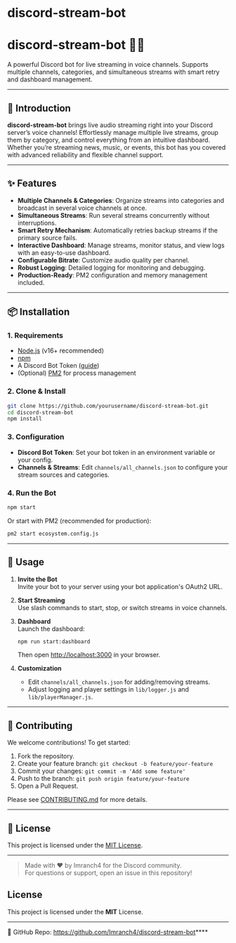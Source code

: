 # discord-stream-bot

# discord-stream-bot 🎥🎵

A powerful Discord bot for live streaming in voice channels. Supports multiple channels, categories, and simultaneous streams with smart retry and dashboard management.

---

## 🚀 Introduction

**discord-stream-bot** brings live audio streaming right into your Discord server’s voice channels! Effortlessly manage multiple live streams, group them by category, and control everything from an intuitive dashboard. Whether you’re streaming news, music, or events, this bot has you covered with advanced reliability and flexible channel support.

---

## ✨ Features

- **Multiple Channels & Categories**: Organize streams into categories and broadcast in several voice channels at once.
- **Simultaneous Streams**: Run several streams concurrently without interruptions.
- **Smart Retry Mechanism**: Automatically retries backup streams if the primary source fails.
- **Interactive Dashboard**: Manage streams, monitor status, and view logs with an easy-to-use dashboard.
- **Configurable Bitrate**: Customize audio quality per channel.
- **Robust Logging**: Detailed logging for monitoring and debugging.
- **Production-Ready**: PM2 configuration and memory management included.

---

## 📦 Installation

### 1. Requirements

- [Node.js](https://nodejs.org/) (v16+ recommended)
- [npm](https://www.npmjs.com/)
- A Discord Bot Token ([guide](https://discord.com/developers/applications))
- (Optional) [PM2](https://pm2.keymetrics.io/) for process management

### 2. Clone & Install

```bash
git clone https://github.com/yourusername/discord-stream-bot.git
cd discord-stream-bot
npm install
```

### 3. Configuration

- **Discord Bot Token**: Set your bot token in an environment variable or your config.
- **Channels & Streams**: Edit `channels/all_channels.json` to configure your stream sources and categories.

### 4. Run the Bot

```bash
npm start
```

Or start with PM2 (recommended for production):

```bash
pm2 start ecosystem.config.js
```

---

## 📖 Usage

1. **Invite the Bot**  
   Invite your bot to your server using your bot application's OAuth2 URL.

2. **Start Streaming**  
   Use slash commands to start, stop, or switch streams in voice channels.

3. **Dashboard**  
   Launch the dashboard:

   ```bash
   npm run start:dashboard
   ```
   Then open [http://localhost:3000](http://localhost:3000) in your browser.

4. **Customization**  
   - Edit `channels/all_channels.json` for adding/removing streams.
   - Adjust logging and player settings in `lib/logger.js` and `lib/playerManager.js`.

---

## 🤝 Contributing

We welcome contributions! To get started:

1. Fork the repository.
2. Create your feature branch: `git checkout -b feature/your-feature`
3. Commit your changes: `git commit -m 'Add some feature'`
4. Push to the branch: `git push origin feature/your-feature`
5. Open a Pull Request.

Please see [CONTRIBUTING.md](CONTRIBUTING.md) for more details.

---

## 📄 License

This project is licensed under the [MIT License](LICENSE).

---

> Made with ❤️ by Imranch4 for the Discord community.  
> For questions or support, open an issue in this repository!

## License
This project is licensed under the **MIT** License.

---
🔗 GitHub Repo: https://github.com/Imranch4/discord-stream-bot****
